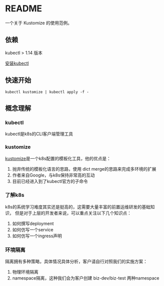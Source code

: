 # README

一个关于 Kustomize 的使用范例。


## 依赖

kubectl > 1.14 版本

[安装kubectl](https://kubernetes.io/docs/tasks/tools/install-kubectl/)


## 快速开始

```
kubectl kustomize | kubectl apply -f -
```


## 概念理解

### kubectl

kubectl是k8s的CLI客户端管理工具

### kustomize

[kustomize](https://kustomize.io/)是一个k8s配置的模板化工具，他的优点是：

1. 抛弃传统的模板化语言的思路，使用 dict merge的思路来完成多环境的扩展
1. 作者来自Google，与k8s保持非常高的互动
1. 目前已经进入到了kubectl官方的子命令

### 了解k8s

k8s的系统学习难度其实还是挺高的，这需要大量丰富的前置运维研发的基础知识，
但是对于上层的开发者来说，可以重点关注以下几个知识点：

1. 如何撰写deployment
1. 如何仿写一个service
1. 如何仿写一个ingress声明

### 环境隔离

隔离拥有多种策略，具体情况具体分析，客户请自行对照我们的实施方案：

1. 物理环境隔离
1. namespace隔离，这种我们会为客户创建 biz-dev/biz-test 两种namespace 
